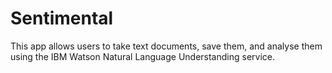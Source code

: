# Sentimental

This app allows users to take text documents, save them, and analyse them using the IBM Watson Natural Language Understanding service.